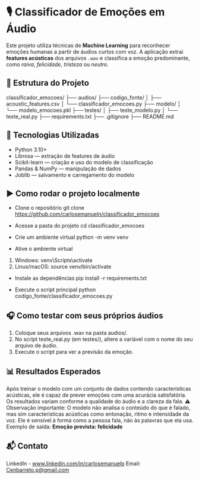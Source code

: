 # 🎙️ Classificador de Emoções em Áudio

Este projeto utiliza técnicas de **Machine Learning** para reconhecer emoções humanas a partir de áudios curtos com voz. A aplicação extrai **features acústicas** dos arquivos `.wav` e classifica a emoção predominante, como *raiva*, *felicidade*, *tristeza* ou *neutro*.


## 📁 Estrutura do Projeto

classificador_emocoes/
├── audios/ 
├── codigo_fonte/
│ ├── acoustic_features.csv
│ └── classificador_emocoes.py
├── modelo/
│ └── modelo_emocoes.pkl
├── testes/
│ ├── teste_modelo.py
│ └── teste_real.py
├── requirements.txt
├── .gitignore
├── README.md


## 🤖 Tecnologias Utilizadas

- Python 3.10+
- Librosa — extração de features de áudio
- Scikit-learn — criação e uso do modelo de classificação
- Pandas & NumPy — manipulação de dados
- Joblib — salvamento e carregamento do modelo


 ## ▶️ Como rodar o projeto localmente

- Clone o repositório 
git clone https://github.com/carlosemanueln/classificador_emocoes

- Acesse a pasta do projeto
cd classificador_emocoes

- Crie um ambiente virtual
python -m venv venv

- Ative o ambiente virtual
1. Windows:
venv\Scripts\activate
2. Linux/macOS:
source venv/bin/activate

- Instale as dependências
pip install -r requirements.txt

- Execute o script principal
python codigo_fonte/classificador_emocoes.py


## 🎧 Como testar com seus próprios áudios

1. Coloque seus arquivos .wav na pasta audios/.
2. No script teste_real.py (em testes/), altere a variável com o nome do seu arquivo de áudio.
3. Execute o script para ver a previsão da emoção.


## 📊 Resultados Esperados

Após treinar o modelo com um conjunto de dados contendo características acústicas, ele é capaz de prever emoções com uma acurácia satisfatória. Os resultados variam conforme a qualidade do áudio e a clareza da fala.
⚠️ Observação importante:
O modelo não analisa o conteúdo do que é falado, mas sim características acústicas como entonação, ritmo e intensidade da voz. Ele é sensível à forma como a pessoa fala, não às palavras que ela usa.
Exemplo de saída: **Emoção prevista: felicidade**


## 📬 Contato
LinkedIn - www.linkedin.com/in/carlosemanuelp
Email: Cenbarreto.p@gmail.com
